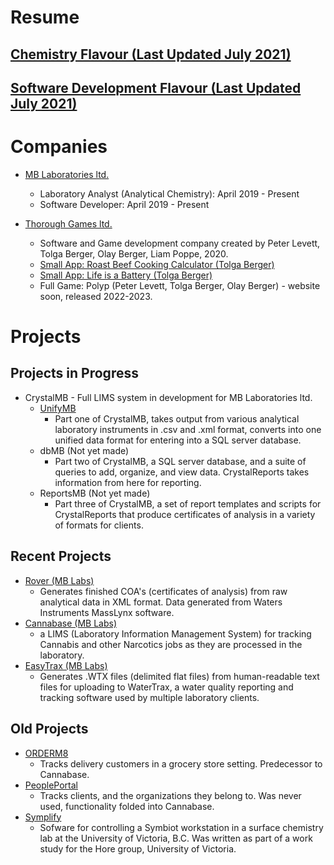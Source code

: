 # Resume
## [Chemistry Flavour (Last Updated July 2021)](Peter_Levett_Chemistry_Resume_04July2021.pdf)
## [Software Development Flavour (Last Updated July 2021)](Peter_Levett_Programming_Resume_04July2021.pdf)

# Companies

* [MB Laboratories ltd.](https://www.mblabs.com/)
  * Laboratory Analyst (Analytical Chemistry): April 2019 - Present
  * Software Developer: April 2019 - Present
  
* [Thorough Games ltd.](https://thoroughgames.wordpress.com/)
  * Software and Game development company created by Peter Levett, Tolga Berger, Olay Berger, Liam Poppe, 2020.
  * [Small App: Roast Beef Cooking Calculator (Tolga Berger)](https://play.google.com/store/apps/details?id=com.ThoroughGames.RoastBeefCookingCalculator&hl=en_CA&gl=US)
  * [Small App: Life is a Battery (Tolga Berger)](https://play.google.com/store/apps/details?id=com.ThoroughGamesLtd.LifeAsABattery)
  * Full Game: Polyp (Peter Levett, Tolga Berger, Olay Berger) - website soon, released 2022-2023.
  
# Projects

## Projects in Progress

* CrystalMB - Full LIMS system in development for MB Laboratories ltd.
  * [UnifyMB](/UnifyMB/)
    * Part one of CrystalMB, takes output from various analytical laboratory instruments in .csv and .xml format, converts into one unified data format for entering into a SQL server database.
  * dbMB (Not yet made)
    * Part two of CrystalMB, a SQL server database, and a suite of queries to add, organize, and view data. CrystalReports takes information from here for reporting.
  * ReportsMB (Not yet made)
    * Part three of CrystalMB, a set of report templates and scripts for CrystalReports that produce certificates of analysis in a variety of formats for clients.

## Recent Projects

* [Rover (MB Labs)](/Rover/)
  * Generates finished COA's (certificates of analysis) from raw analytical data in XML format. Data generated from Waters Instruments MassLynx software.
* [Cannabase (MB Labs)](/Cannabase/)
  * a LIMS (Laboratory Information Management System) for tracking Cannabis and other Narcotics jobs as they are processed in the laboratory.
* [EasyTrax (MB Labs)](/EasyTrax/)
  * Generates .WTX files (delimited flat files) from human-readable text files for uploading to WaterTrax, a water quality reporting and tracking software used
    by multiple laboratory clients.

## Old Projects

* [ORDERM8](/ORDERM8/)
  * Tracks delivery customers in a grocery store setting. Predecessor to Cannabase. 
* [PeoplePortal](/PeoplePortal/)
  * Tracks clients, and the organizations they belong to. Was never used, functionality folded into Cannabase.
* [Symplify](/Symplify/)
  * Sofware for controlling a Symbiot workstation in a surface chemistry lab at the University of Victoria, B.C. Was written as part of a work study for the Hore group,     University of Victoria.
